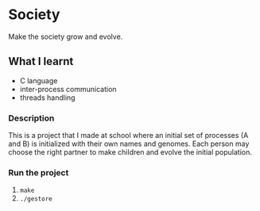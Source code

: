 # Society

Make the society grow and evolve.

## What I learnt

- C language
- inter-process communication
- threads handling

### Description

This is a project that I made at school where an initial set of processes (A and B) is initialized with their own names and genomes.
Each person may choose the right partner to make children and evolve the initial population.

### Run the project

1. `make`
2. `./gestore`
